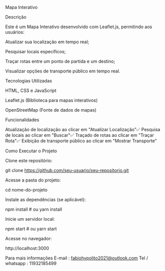 Mapa Interativo

Descrição

Este é um Mapa Interativo desenvolvido com Leaflet.js, permitindo aos usuários:

Atualizar sua localização em tempo real;

Pesquisar locais específicos;

Traçar rotas entre um ponto de partida e um destino;

Visualizar opções de transporte público em tempo real.

Tecnologias Utilizadas

HTML, CSS e JavaScript

Leaflet.js (Biblioteca para mapas interativos)

OpenStreetMap (Fonte de dados de mapas)


Funcionalidades

Atualização de localização ao clicar em "Atualizar Localização"✅ Pesquisa de locais ao clicar em "Buscar"✅ Traçado de rotas ao clicar em "Traçar Rota"✅ Exibição de transporte público ao clicar em "Mostrar Transporte"

Como Executar o Projeto

Clone este repositório:

git clone https://github.com/seu-usuario/seu-repositorio.git

Acesse a pasta do projeto:

cd nome-do-projeto

Instale as dependências (se aplicável):

npm install  # ou yarn install

Inicie um servidor local:

npm start  # ou yarn start

Acesse no navegador:

http://localhost:3000

Para mais informações 
E-mail : fabiohypolito2021@outlook.com
Tel / whatsapp : 11932185499 
